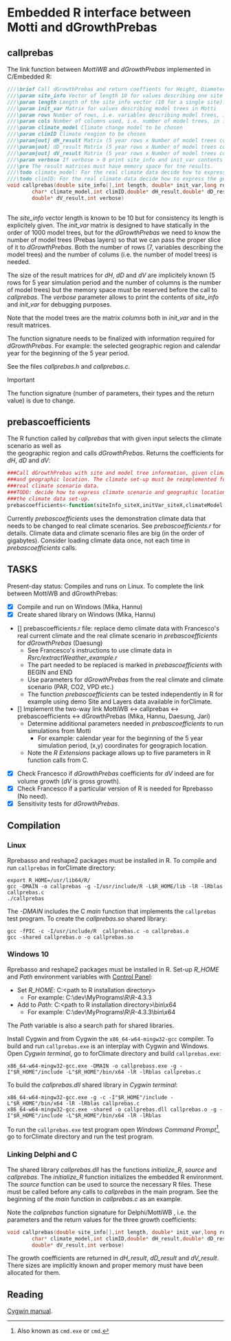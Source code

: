 # Embedded R interface between Motti and dGrowthPrebas

## callprebas
The link function between *MottiWB* and *dGrowthPrebas* implemented in C/Embedded R:

```C
///\brief Call dGrowthPrebas and return coeffients for Height, Diameter and Volume growths
///\param site_info Vector of length 10 for values describing one site
///\param length Length of the site_info vector (10 for a single site).
///\param init_var Matrix for values describing model trees in Motti
///\param rows Number of rows, i.e. variables describing model trees, in init_var (should be 7)
///\param cols Number of columns used, i.e. number of model trees, in init_var
///\param climate_model Climate change model to be chosen
///\param climID Climate reagion to be chosen
///\param[out] dH_result Matrix (5 year rows x Number of model trees columns) containing coefficients for Height growth
///\param|out] dD_result Matrix (5 year rows x Number of model trees columns) containing coefficients for Diameter growth
///\param[out] dV_result Matrix (5 year rows x Number of model trees columns) containg coefficients for Volume growth
///\param verbose If verbose > 0 print site_info and init_var contents 
///\pre The result matrices must have memory space for tne results. 
///\todo climate_model: For the real climate data decide how to express Climate scenario wanted
///\todo climID: For the real climate data decide how to express the geographic location wanted 
void callprebas(double site_info[],int length, double* init_var,long rows,long cols,
		char* climate_model,int climID,double* dH_result,double* dD_result,
		double* dV_result,int verbose)
		
```
The *site_info* vector length is known to be 10 but for consistency its length is explicitely given. 
The *init_var* matrix is designed to have statically in the order of 1000 model trees, but for the 
*dGrowthPrebas* we need to know the number of model trees (Prebas layers) so that we can pass the proper 
slice of it to *dGrowthPrebas*. Both the number of rows (7, variables describing the model trees) 
and the number of colums (i.e. the number of model trees) is needed. 

The size of the result matrices for *dH*, *dD* and *dV* are implicitely known (5 rows for 5 year simulation period 
and the number of columns is the number of model trees) but the memory space must be reserved
before the call to *callprebas*. The *verbose* parameter allows to print the contents of *site_info* and *init_var* for
debugging purposes.

Note that the model trees are the matrix *columns* both in *init_var* and in the result matrices.

The function signature needs to be finalized with information required for *dGrowthPrebas*. 
For example: the selected geographic region and calendar year for the beginning of the 5 year period.

See the files *callprebas.h* and *callprebas.c*.

> [!IMPORTANT]
> The function signature (number of parameters, their types and the return value) is due to change.
>   
## prebascoefficients

The R function called by *callprebas* that with given input selects the climate scenario as well as  
the geographic region and calls *dGrowthPrebas*. Returns the coefficients for *dH*, *dD* and *dV*:

```R
###Call dGrowthPrebas with site and model tree information, given climate scenario
###and geographic location. The climate set-up must be reimplemented for the
###real climate scenario data.
###TODO: decide how to express climate scenario and geographic location. Implement
###the climate data set-up.
prebascoefficients<-function(siteInfo_siteX,initVar_siteX,climateModel,climID)
```

Currently *prebascoefficients* uses the demonstration climate data that needs to be changed to real climate scenarios.
See *prebascoefficients.r* for details. Climate data and climate scenario files are big (in the order of gigabytes).
Consider loading climate data once, not each time in *prebascoefficients* calls.

## TASKS
Present-day status: Compiles and runs on Linux. To complete the link between MottiWB and dGrowthPrebas:

- [X] Compile and run on Windows (Mika, Hannu)
- [X] Create shared library on Windows (Mika, Hannu)
- [] prebascoefficients.r file: replace demo climate data with Francesco's real current climate 
     and the real climate scenario in *prebascoefficients* for *dGrowthPrebas* (Daesung)
	- See Francesco's instructions to use climate data in *Rsrc/extractWeather_example.r*
  	- The part needed to be replaced is marked in *prebascoefficients* with BEGIN and END
  	- Use parameters for *dGrowthPrebas* from the real climate and climate scenario (PAR, CO2, VPD etc.)
  	- The function *prebascoefficients* can be tested independently in R for example using demo Site and Layers data available in
  	  forClimate.	
- [] Implement the two-way link MottiWB &harr; callprebas &harr; prebascoefficients &harr; dGrowthPrebas (Mika, Hannu, Daesung, Jari)   
	- Determine additional parameters needed in *prebascoefficients* to run simulations from Motti
 		- For example: calendar year for the beginning of the 5 year simulation period, (x,y) coordinates for geograpich location.
  	- Note the *R Extensions* package allows up to five parameters in R function calls from C.
- [X] Check Francesco if *dGrowthPrebas* coefficients for *dV* indeed are for volume growth (*dV* is gross growth). 
- [X] Check Francesco if a particular version of R is needed for Rprebasso (No need).
- [X] Sensitivity tests for *dGrowthPrebas*.

## Compilation
### Linux
Rprebasso and reshape2 packages must be installed in R. To compile and run `callprebas` in forClimate directory:

	export R_HOME=/usr/lib64/R/
	gcc -DMAIN -o callprebas -g -I/usr/include/R -L$R_HOME/lib -lR -lRblas callprebas.c
	./callprebas

The *-DMAIN* includes the C *main* function that implements the `callprebas` test program. To create the *callprebas.so* shared library:
	
	gcc -fPIC -c -I/usr/include/R  callprebas.c -o callprebas.o
	gcc -shared callprebas.o -o callprebas.so

### Windows 10
Rprebasso and reshape2 packages must be installed in R. Set-up *R_HOME* and *Path* environment variables with [Control Panel](https://learn.microsoft.com/en-us/windows/win32/shell/user-environment-variables):

+ Set *R_HOME*: C:\<path to R installation directory\>
	+ For example: C:\dev\MyPrograms\R\R-4.3.3 
+ Add to *Path*: C:\<path to R installation directory\>\bin\x64
	+ For example:  C:\dev\MyPrograms\R\R-4.3.3\bin\x64
   
The *Path* variable is also a search path for shared libraries. 

Install Cygwin and from Cygwin the `x86_64-w64-mingw32-gcc` compiler. To build and run `callprebas.exe` 
is an interplay with Cygwin and Windows. Open *Cygwin terminal*, go to forClimate directory and build `callprebas.exe`:

	x86_64-w64-mingw32-gcc.exe -DMAIN -o callprebass.exe -g -I"$R_HOME"/include -L"$R_HOME"/bin/x64 -lR -lRblas callprebas.c

To build the *callprebas.dll* shared library in *Cygwin terminal*:

	x86_64-w64-mingw32-gcc.exe -g -c -I"$R_HOME"/include -L"$R_HOME"/bin/x64 -lR -lRblas callprebas.c	
 	x86_64-w64-mingw32-gcc.exe -shared -o callprebas.dll callprebas.o -g -I"$R_HOME"/include -L"$R_HOME"/bin/x64 -lR -lRblas

To run the `callprebas.exe` test program open *Windows Command Prompt[^cmd]*, go to forClimate directory and run the test program.  

### Linking Delphi and C
The shared library *callprebas.dll* has the functions *initialize_R*, *source* and *callprebas*. 
The *initialize_R* function initializes the embedded R environment. The *source* function can be used 
to source the necessary R files. These must be called before any calls to *callprebas* in the main program. 
See the beginning of the *main* function in *callprebas.c* as an example.

Note the *callprebas* function signature for Delphi/MottiWB , i.e. the parameters and the return values for the 
three growth coefficients:
```C
void callprebas(double site_info[],int length, double* init_var,long rows,long cols,
		char* climate_model,int climID,double* dH_result,double* dD_result,
		double* dV_result,int verbose)
```
The growth coefficients are returned in *dH_result*, *dD_result* and *dV_result*. There sizes are implicitly known and
proper memory must have been allocated for them.

## Reading
[Cygwin manual](https://cygwin.com/cygwin-ug-net/dll.html).

[^cmd]: Also known as `cmd.exe` or `cmd`.
